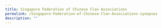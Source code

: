 ```yaml
---
title: Singapore Federation of Chinese Clan Associations
permalink: /Singapore-Federation-of-Chinese-Clan-Associations-synopses
description: ""
---
```

